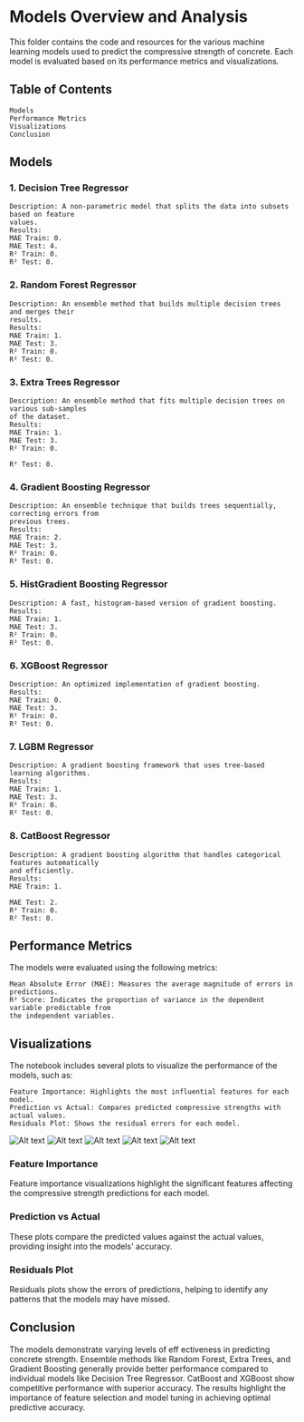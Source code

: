# Models Overview and Analysis

This folder contains the code and resources for the various machine learning models used to
predict the compressive strength of concrete. Each model is evaluated based on its performance
metrics and visualizations.

## Table of Contents

```
Models
Performance Metrics
Visualizations
Conclusion
```
## Models

### 1. Decision Tree Regressor

```
Description: A non-parametric model that splits the data into subsets based on feature
values.
Results:
MAE Train: 0.
MAE Test: 4.
R² Train: 0.
R² Test: 0.
```
### 2. Random Forest Regressor

```
Description: An ensemble method that builds multiple decision trees and merges their
results.
Results:
MAE Train: 1.
MAE Test: 3.
R² Train: 0.
R² Test: 0.
```
### 3. Extra Trees Regressor

```
Description: An ensemble method that fits multiple decision trees on various sub-samples
of the dataset.
Results:
MAE Train: 1.
MAE Test: 3.
R² Train: 0.
```

```
R² Test: 0.
```
### 4. Gradient Boosting Regressor

```
Description: An ensemble technique that builds trees sequentially, correcting errors from
previous trees.
Results:
MAE Train: 2.
MAE Test: 3.
R² Train: 0.
R² Test: 0.
```
### 5. HistGradient Boosting Regressor

```
Description: A fast, histogram-based version of gradient boosting.
Results:
MAE Train: 1.
MAE Test: 3.
R² Train: 0.
R² Test: 0.
```
### 6. XGBoost Regressor

```
Description: An optimized implementation of gradient boosting.
Results:
MAE Train: 0.
MAE Test: 3.
R² Train: 0.
R² Test: 0.
```
### 7. LGBM Regressor

```
Description: A gradient boosting framework that uses tree-based learning algorithms.
Results:
MAE Train: 1.
MAE Test: 3.
R² Train: 0.
R² Test: 0.
```
### 8. CatBoost Regressor

```
Description: A gradient boosting algorithm that handles categorical features automatically
and efficiently.
Results:
MAE Train: 1.
```

```
MAE Test: 2.
R² Train: 0.
R² Test: 0.
```
## Performance Metrics

The models were evaluated using the following metrics:

```
Mean Absolute Error (MAE): Measures the average magnitude of errors in predictions.
R² Score: Indicates the proportion of variance in the dependent variable predictable from
the independent variables.
```
## Visualizations

The notebook includes several plots to visualize the performance of the models, such as:

```
Feature Importance: Highlights the most influential features for each model.
Prediction vs Actual: Compares predicted compressive strengths with actual values.
Residuals Plot: Shows the residual errors for each model.
```

![Alt text](url_to_image "Optional title")
![Alt text](url_to_image "Optional title")
![Alt text](url_to_image "Optional title")
![Alt text](url_to_image "Optional title")
![Alt text](url_to_image "Optional title")

### Feature Importance

Feature importance visualizations highlight the significant features affecting the compressive
strength predictions for each model.

### Prediction vs Actual

These plots compare the predicted values against the actual values, providing insight into the
models' accuracy.

### Residuals Plot

Residuals plots show the errors of predictions, helping to identify any patterns that the models
may have missed.

## Conclusion

The models demonstrate varying levels of eff ectiveness in predicting concrete strength.
Ensemble methods like Random Forest, Extra Trees, and Gradient Boosting generally provide
better performance compared to individual models like Decision Tree Regressor. CatBoost and
XGBoost show competitive performance with superior accuracy. The results highlight the
importance of feature selection and model tuning in achieving optimal predictive accuracy.



